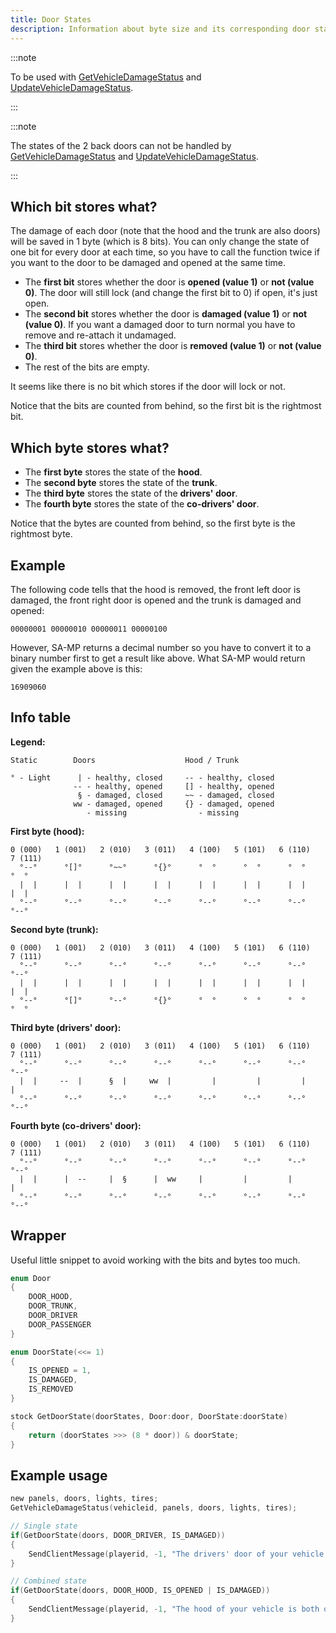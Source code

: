 ```yaml
---
title: Door States
description: Information about byte size and its corresponding door state bits.
---
```


:::note

To be used with [GetVehicleDamageStatus](../functions/GetVehicleDamageStatus) and [UpdateVehicleDamageStatus](../functions/UpdateVehicleDamageStatus).

:::

:::note

The states of the 2 back doors can not be handled by [GetVehicleDamageStatus](../functions/GetVehicleDamageStatus) and [UpdateVehicleDamageStatus](../functions/UpdateVehicleDamageStatus).

:::

## Which bit stores what?

The damage of each door (note that the hood and the trunk are also doors) will be saved in 1 byte (which is 8 bits). You can only change the state of one bit for every door at each time, so you have to call the function twice if you want to the door to be damaged and opened at the same time.

- The **first bit** stores whether the door is **opened (value 1)** or **not (value 0)**. The door will still lock (and change the first bit to 0) if open, it's just open.
- The **second bit** stores whether the door is **damaged (value 1)** or **not (value 0)**. If you want a damaged door to turn normal you have to remove and re-attach it undamaged.
- The **third bit** stores whether the door is **removed (value 1)** or **not (value 0)**.
- The rest of the bits are empty.

It seems like there is no bit which stores if the door will lock or not.

Notice that the bits are counted from behind, so the first bit is the rightmost bit.

## Which byte stores what?

- The **first byte** stores the state of the **hood**.
- The **second byte** stores the state of the **trunk**.
- The **third byte** stores the state of the **drivers' door**.
- The **fourth byte** stores the state of the **co-drivers' door**.

Notice that the bytes are counted from behind, so the first byte is the rightmost byte.

## Example

The following code tells that the hood is removed, the front left door is damaged, the front right door is opened and the trunk is damaged and opened:

`00000001 00000010 00000011 00000100`

However, SA-MP returns a decimal number so you have to convert it to a binary number first to get a result like above. What SA-MP would return given the example above is this:

`16909060`

## Info table

**Legend:**

```
Static        Doors                    Hood / Trunk

° - Light      | - healthy, closed     -- - healthy, closed
              -- - healthy, opened     [] - healthy, opened
               § - damaged, closed     ~~ - damaged, closed
              ww - damaged, opened     {} - damaged, opened
                 - missing                - missing
```

**First byte (hood):**

```
0 (000)   1 (001)   2 (010)   3 (011)   4 (100)   5 (101)   6 (110)   7 (111)
  °--°      °[]°      °~~°      °{}°      °  °      °  °      °  °      °  °
  |  |      |  |      |  |      |  |      |  |      |  |      |  |      |  |
  °--°      °--°      °--°      °--°      °--°      °--°      °--°      °--°
```

**Second byte (trunk):**

```
0 (000)   1 (001)   2 (010)   3 (011)   4 (100)   5 (101)   6 (110)   7 (111)
  °--°      °--°      °--°      °--°      °--°      °--°      °--°      °--°
  |  |      |  |      |  |      |  |      |  |      |  |      |  |      |  |
  °--°      °[]°      °--°      °{}°      °  °      °  °      °  °      °  °
```

**Third byte (drivers' door):**

```
0 (000)   1 (001)   2 (010)   3 (011)   4 (100)   5 (101)   6 (110)   7 (111)
  °--°      °--°      °--°      °--°      °--°      °--°      °--°      °--°
  |  |     --  |      §  |     ww  |         |         |         |         |
  °--°      °--°      °--°      °--°      °--°      °--°      °--°      °--°
```

**Fourth byte (co-drivers' door):**

```
0 (000)   1 (001)   2 (010)   3 (011)   4 (100)   5 (101)   6 (110)   7 (111)
  °--°      °--°      °--°      °--°      °--°      °--°      °--°      °--°
  |  |      |  --     |  §      |  ww     |         |         |         |
  °--°      °--°      °--°      °--°      °--°      °--°      °--°      °--°
```

## Wrapper

Useful little snippet to avoid working with the bits and bytes too much.

```c
enum Door
{
    DOOR_HOOD,
    DOOR_TRUNK,
    DOOR_DRIVER
    DOOR_PASSENGER
}

enum DoorState(<<= 1)
{
    IS_OPENED = 1,
    IS_DAMAGED,
    IS_REMOVED
}

stock GetDoorState(doorStates, Door:door, DoorState:doorState)
{
    return (doorStates >>> (8 * door)) & doorState;
}
```

## Example usage

```c
new panels, doors, lights, tires;
GetVehicleDamageStatus(vehicleid, panels, doors, lights, tires);

// Single state
if(GetDoorState(doors, DOOR_DRIVER, IS_DAMAGED))
{
    SendClientMessage(playerid, -1, "The drivers' door of your vehicle is damaged!");
}

// Combined state
if(GetDoorState(doors, DOOR_HOOD, IS_OPENED | IS_DAMAGED))
{
    SendClientMessage(playerid, -1, "The hood of your vehicle is both opened and damaged!");
}
```
